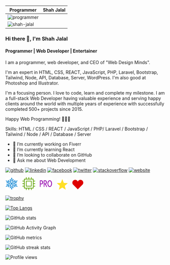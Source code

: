 | Programmer  | Shah Jalal |
| ------------- | ------------- |
| ![programmer](https://user-images.githubusercontent.com/79104097/135718057-46b2274e-d77f-4c6b-8dc5-154af4cc1dc5.gif) |
 | ![shah-jalal](https://user-images.githubusercontent.com/79104097/135717540-913ecea4-1e18-45b3-8de8-bfc266194c44.gif)  |


### Hi there 👋, I'm Shah Jalal
#### Programmer | Web Developer | Entertainer

I am a programmer, web developer, and CEO of "Web Design Minds".

 I'm an expert in HTML, CSS, REACT, JavaScript, PHP, Laravel, Bootstrap, Tailwind, Node, API, Database, Server, WordPress. I'm also good at Photoshop and Illustrator.

I'm a focusing person. I love to code, learn and complete my milestone. I am a full-stack Web Developer having valuable experience and serving happy clients around the world with multiple years of experience with successfully completed 500+ projects since 2015.

Happy Web Programming! 🚀🚀🚀

Skills: HTML / CSS / REACT / JavaScript / PHP/ Laravel / Bootstrap / Tailwind / Node / API / Database /  Server

- 🔭 I’m currently working on Fiverr 
- 🌱 I’m currently learning React 
- 👯 I’m looking to collaborate on GitHub 
- 💬 Ask me about Web Development 

[<img src='https://cdn.jsdelivr.net/npm/simple-icons@3.0.1/icons/github.svg' alt='github' height='40'>](https://github.com/ProgrammerShahJalal)  [<img src='https://cdn.jsdelivr.net/npm/simple-icons@3.0.1/icons/linkedin.svg' alt='linkedin' height='40'>](https://www.linkedin.com/in/mdshahjalal1/)  [<img src='https://cdn.jsdelivr.net/npm/simple-icons@3.0.1/icons/facebook.svg' alt='facebook' height='40'>](https://www.facebook.com/msh.farabi.1)  [<img src='https://cdn.jsdelivr.net/npm/simple-icons@3.0.1/icons/twitter.svg' alt='twitter' height='40'>](https://twitter.com/mdshahjalal01)  [<img src='https://cdn.jsdelivr.net/npm/simple-icons@3.0.1/icons/stackoverflow.svg' alt='stackoverflow' height='40'>](https://stackoverflow.com/users/md-shah-jalal)  [<img src='https://cdn.jsdelivr.net/npm/simple-icons@3.0.1/icons/icloud.svg' alt='website' height='40'>](https://webdesignminds.com/)  

<a href='https://archiveprogram.github.com/'><img src='https://raw.githubusercontent.com/acervenky/animated-github-badges/master/assets/acbadge.gif' width='40' height='40'></a> <a href='https://docs.github.com/en/developers'><img src='https://raw.githubusercontent.com/acervenky/animated-github-badges/master/assets/devbadge.gif' width='40' height='40'></a> <a href='https://github.com/pricing'><img src='https://raw.githubusercontent.com/acervenky/animated-github-badges/master/assets/pro.gif' width='40' height='40'></a> <a href='https://stars.github.com/'><img src='https://raw.githubusercontent.com/acervenky/animated-github-badges/master/assets/starbadge.gif' width='35' height='35'></a> <a href='https://docs.github.com/en/github/supporting-the-open-source-community-with-github-sponsors'><img src='https://raw.githubusercontent.com/acervenky/animated-github-badges/master/assets/sponsorbadge.gif' width='35' height='35'></a> 

[![trophy](https://github-profile-trophy.vercel.app/?username=ProgrammerShahJalal)](https://github.com/ryo-ma/github-profile-trophy)

<span>[![Top Langs](https://github-readme-stats.vercel.app/api/top-langs/?username=ProgrammerShahJalal)](https://github.com/anuraghazra/github-readme-stats)</span>

<span>![GitHub stats](https://github-readme-stats.vercel.app/api?username=ProgrammerShahJalal&show_icons=true&count_private=true)</span>

![GitHub Activity Graph](https://activity-graph.herokuapp.com/graph?username=ProgrammerShahJalal)  

![GitHub metrics](https://metrics.lecoq.io/ProgrammerShahJalal)  

![GitHub streak stats](https://github-readme-streak-stats.herokuapp.com/?user=ProgrammerShahJalal)  

![Profile views](https://gpvc.arturio.dev/ProgrammerShahJalal) 
